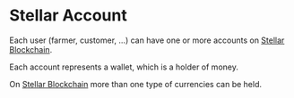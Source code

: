# Stellar Account

Each user (farmer, customer, ...) can have one or more accounts on [Stellar Blockchain](threefold__stellar_blockchain).

Each account represents a wallet, which is a holder of money.

On [Stellar Blockchain](threefold__stellar_blockchain) more than one type of currencies can be held.
